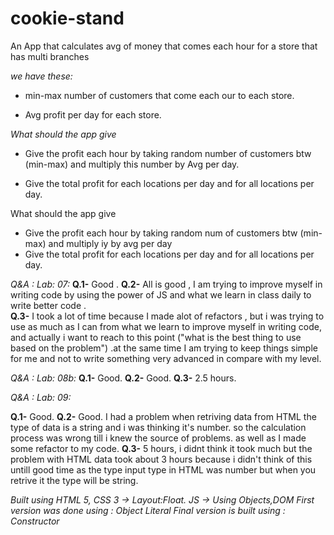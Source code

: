 # cookie-stand

An App that calculates avg of money that comes each hour for a store that has multi branches

*we have these:*

- min-max number of customers that come each our to each store.

- Avg profit per day for each store.

*What should the app give*

- Give the profit each hour by taking random number of customers btw (min-max) and multiply this number by Avg per day.

- Give the total profit for each locations per day and for all locations per day.


What should the app give
- Give the profit each hour by taking random num of customers btw (min-max) and multiply iy by avg per day
- Give the total profit for each locations per day and for all locations per day.

*Q&A : Lab: 07:*
**Q.1-** Good  .
**Q.2-** All is good , I am trying to improve myself in writing code by using the power of JS and what we learn in class daily to write better code .  
**Q.3-** I took a lot of time because I made alot of refactors , but i was trying to use as much as I can from what we learn to improve myself in writing code, and actually i want to reach to this point ("what is the best thing to use based on the problem") .at the same time I am trying to keep things simple for me and not to write something very advanced in compare with my level.

*Q&A : Lab: 08b:*
**Q.1-** Good.
**Q.2-**  Good.
**Q.3-** 2.5 hours.


*Q&A : Lab: 09:*

**Q.1-** Good.
**Q.2-**  Good. I had a problem when retriving data from HTML the type of data is a string and i was thinking it's number. so the calculation process was wrong till i knew the source of problems. as well as I made some refactor to my code.
**Q.3-** 5 hours, i didnt think it took much but the problem with HTML data took about 3 hours because i didn't think of this untill good time as the type input type in HTML was number but when you retrive it the type will be string.

*Built using 
HTML 5,
CSS 3 -> Layout:Float.
 JS -> Using Objects,DOM
First version was done using : Object Literal
Final version is built using : Constructor* 
